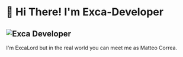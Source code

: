 # 👋 Hi There! I'm Exca-Developer
![Exca Developer](https://github.com/user-attachments/assets/af91a1d8-d835-4e78-8cd5-578f59d5ffdd)
---
I'm ExcaLord but in the real world you can meet me as Matteo Correa.
